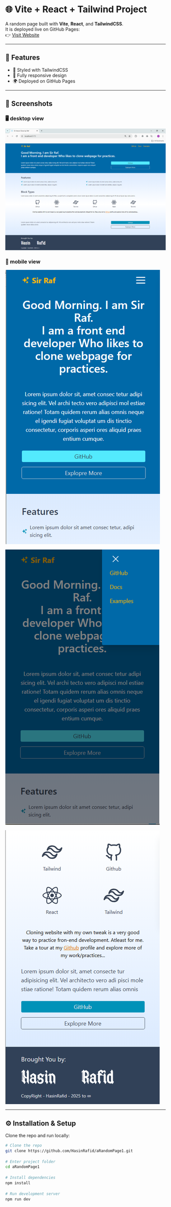 # 🌐 Vite + React + Tailwind Project

A random page built with **Vite**, **React**, and **TailwindCSS**.  
It is deployed live on GitHub Pages:  
👉 [Visit Website](https://hasinrafid.github.io/aRandomPage1/)

---

## 🚀 Features
- 🎨 Styled with TailwindCSS
- 📱 Fully responsive design
- 🌍 Deployed on GitHub Pages

---

## 📸 Screenshots

### 🖥 desktop view

![page](/overviewImgs/Screenshot_627.png)

### 📱 mobile view

![page](/overviewImgs/Screenshot_620.png)

![page](/overviewImgs/Screenshot_621.png)

![page](/overviewImgs/Screenshot_622.png)

---

## ⚙️ Installation & Setup
Clone the repo and run locally:

```bash
# Clone the repo
git clone https://github.com/HasinRafid/aRandomPage1.git

# Enter project folder
cd aRandomPage1

# Install dependencies
npm install

# Run development server
npm run dev

